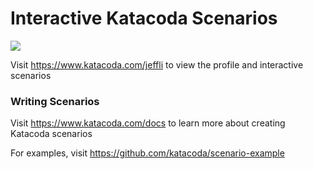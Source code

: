 # Interactive Katacoda Scenarios

[![](http://shields.katacoda.com/katacoda/jeffli/count.svg)](https://www.katacoda.com/jeffli "Get your profile on Katacoda.com")

Visit https://www.katacoda.com/jeffli to view the profile and interactive scenarios

### Writing Scenarios
Visit https://www.katacoda.com/docs to learn more about creating Katacoda scenarios

For examples, visit https://github.com/katacoda/scenario-example
